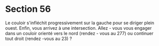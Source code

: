 # Section 56

Le couloir s'infléchit progressivement sur la gauche pour se
diriger plein ouest. Enfin, vous arrivez à une intersection. Allez -
vous vous engager dans un couloir orienté vers le nord (rendez -
vous au 277) ou continuer tout droit (rendez -vous au 23) ?
